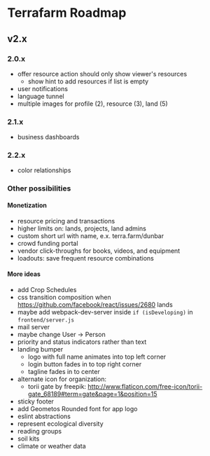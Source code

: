# Terrafarm Roadmap

## v2.x

### 2.0.x

- offer resource action should only show viewer's resources
  - show hint to add resources if list is empty
- user notifications
- language tunnel
- multiple images for profile (2), resource (3), land (5)

### 2.1.x

- business dashboards

### 2.2.x

- color relationships

### Other possibilities

#### Monetization
- resource pricing and transactions
- higher limits on: lands, projects, land admins
- custom short url with name, e.x. terra.farm/dunbar
- crowd funding portal
- vendor click-throughs for books, videos, and equipment
- loadouts: save frequent resource combinations

#### More ideas
- add Crop Schedules
- css transition composition when https://github.com/facebook/react/issues/2680 lands
- maybe add webpack-dev-server inside `if (isDeveloping)` in `frontend/server.js`
- mail server
- maybe change User -> Person
- priority and status indicators rather than text
- landing bumper
  - logo with full name animates into top left corner
  - login button fades in to top right corner
  - tagline fades in to center
- alternate icon for organization:
  - torii gate by freepik: http://www.flaticon.com/free-icon/torii-gate_68189#term=gate&page=1&position=15
- sticky footer
- add Geometos Rounded font for app logo
- eslint abstractions
- represent ecological diversity
- reading groups
- soil kits
- climate or weather data
